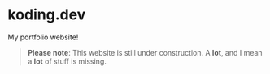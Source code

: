 # koding.dev

My portfolio website!

> **Please note**: This website is still under construction.
> A **lot**, and I mean a **lot** of stuff is missing.